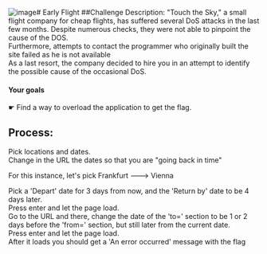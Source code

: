 ![image](https://github.com/SeanGordon92/ThriveDX-Challenges/assets/60423498/9c1d6699-5962-4732-abab-521394551d6c)# Early Flight
##Challenge Description: 
"Touch the Sky," a small flight company for cheap flights, has suffered several DoS attacks in the last few months. Despite numerous checks, they were not able to pinpoint the cause of the DOS.<br>
Furthermore, attempts to contact the programmer who originally built the site failed as he is not available<br>
As a last resort, the company decided to hire you in an attempt to identify the possible cause of the occasional DoS.<br>

#### Your goals
☛ Find a way to overload the application to get the flag.

## Process:
Pick locations and dates.<br>
Change in the URL the dates so that you are "going back in time"<br>

For this instance, let's pick Frankfurt ---> Vienna<br>

Pick a 'Depart' date for 3 days from now, and the 'Return by' date to be 4 days later.<br>
Press enter and let the page load.<br>
Go to the URL and there, change the date of the 'to=' section to be 1 or 2 days before the 'from=' section, but still later from the current date.<br>
Press enter and let the page load. <br>
After it loads you should get a 'An error occurred' message with the flag<br>
